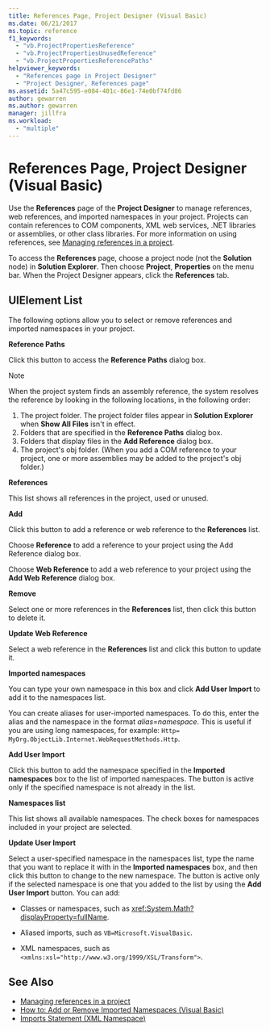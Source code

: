 ```yaml
---
title: References Page, Project Designer (Visual Basic)
ms.date: 06/21/2017
ms.topic: reference
f1_keywords:
  - "vb.ProjectPropertiesReference"
  - "vb.ProjectPropertiesUnusedReference"
  - "vb.ProjectPropertiesReferencePaths"
helpviewer_keywords:
  - "References page in Project Designer"
  - "Project Designer, References page"
ms.assetid: 5a47c595-e084-401c-86e1-74e0bf74fd86
author: gewarren
ms.author: gewarren
manager: jillfra
ms.workload:
  - "multiple"
---
```

# References Page, Project Designer (Visual Basic)

Use the **References** page of the **Project Designer** to manage references, web references, and imported namespaces in your project. Projects can contain references to COM components, XML web services, .NET libraries or assemblies, or other class libraries. For more information on using references, see [Managing references in a project](../../ide/managing-references-in-a-project.md).

To access the **References** page, choose a project node (not the **Solution** node) in **Solution Explorer**. Then choose **Project**, **Properties** on the menu bar. When the Project Designer appears, click the **References** tab.

## UIElement List

The following options allow you to select or remove references and imported namespaces in your project.

**Reference Paths**

Click this button to access the **Reference Paths** dialog box.

> [!NOTE]
> When the project system finds an assembly reference, the system resolves the reference by looking in the following locations, in the following order:
>
> 1. The project folder. The project folder files appear in **Solution Explorer** when **Show All Files** isn't in effect.
> 2. Folders that are specified in the **Reference Paths** dialog box.
> 3. Folders that display files in the **Add Reference** dialog box.
> 4. The project's obj folder. (When you add a COM reference to your project, one or more assemblies may be added to the project's obj folder.)

 **References**

 This list shows all references in the project, used or unused.

 **Add**

 Click this button to add a reference or web reference to the **References** list.

 Choose **Reference** to add a reference to your project using the Add Reference dialog box.

 Choose **Web Reference** to add a web reference to your project using the **Add Web Reference** dialog box.

 **Remove**

 Select one or more references in the **References** list, then click this button to delete it.

 **Update Web Reference**

 Select a web reference in the **References** list and click this button to update it.

 **Imported namespaces**

 You can type your own namespace in this box and click **Add User Import** to add it to the namespaces list.

 You can create aliases for user-imported namespaces. To do this, enter the alias and the namespace in the format *alias*=*namespace*. This is useful if you are using long namespaces, for example: `Http= MyOrg.ObjectLib.Internet.WebRequestMethods.Http`.

 **Add User Import**

 Click this button to add the namespace specified in the **Imported namespaces** box to the list of imported namespaces. The button is active only if the specified namespace is not already in the list.

 **Namespaces list**

 This list shows all available namespaces. The check boxes for namespaces included in your project are selected.

 **Update User Import**

 Select a user-specified namespace in the namespaces list, type the name that you want to replace it with in the **Imported namespaces** box, and then click this button to change to the new namespace. The button is active only if the selected namespace is one that you added to the list by using the **Add User Import** button. You can add:

- Classes or namespaces, such as <xref:System.Math?displayProperty=fullName>.

- Aliased imports, such as `VB=Microsoft.VisualBasic`.

- XML namespaces, such as `<xmlns:xsl="http://www.w3.org/1999/XSL/Transform">`.

## See Also

- [Managing references in a project](../../ide/managing-references-in-a-project.md)
- [How to: Add or Remove Imported Namespaces (Visual Basic)](../../ide/how-to-add-or-remove-imported-namespaces-visual-basic.md)
- [Imports Statement (XML Namespace)](/dotnet/visual-basic/language-reference/statements/imports-statement-xml-namespace)
